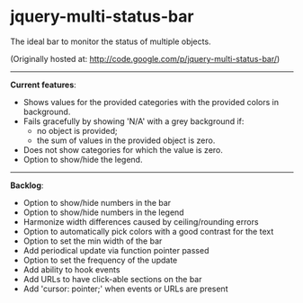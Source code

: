 jquery-multi-status-bar
=======================

The ideal bar to monitor the status of multiple objects.

(Originally hosted at: http://code.google.com/p/jquery-multi-status-bar/)

----

**Current features**:
- Shows values for the provided categories with the provided colors in background.
- Fails gracefully by showing 'N/A' with a grey background if:
  - no object is provided;
  - the sum of values in the provided object is zero.
- Does not show categories for which the value is zero.
- Option to show/hide the legend.

----

**Backlog**:
- Option to show/hide numbers in the bar
- Option to show/hide numbers in the legend
- Harmonize width differences caused by ceiling/rounding errors
- Option to automatically pick colors with a good contrast for the text
- Option to set the min width of the bar
- Add periodical update via function pointer passed
- Option to set the frequency of the update
- Add ability to hook events
- Add URLs to have click-able sections on the bar
- Add 'cursor: pointer;' when events or URLs are present